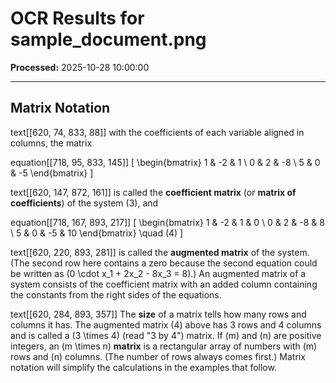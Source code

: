 # OCR Results for sample_document.png

**Processed:** 2025-10-28 10:00:00

---

## Matrix Notation

text[[620, 74, 833, 88]]
with the coefficients of each variable aligned in columns, the matrix

equation[[718, 95, 833, 145]]
\[
\begin{bmatrix}
1 & -2 & 1 \\
0 & 2 & -8 \\
5 & 0 & -5
\end{bmatrix}
\]

text[[620, 147, 872, 161]]
is called the **coefficient matrix** (or **matrix of coefficients**) of the system (3), and

equation[[718, 167, 893, 217]]
\[
\begin{bmatrix}
1 & -2 & 1 & 0 \\
0 & 2 & -8 & 8 \\
5 & 0 & -5 & 10
\end{bmatrix}
\quad (4)
\]

text[[620, 220, 893, 281]]
is called the **augmented matrix** of the system. (The second row here contains a zero because the second equation could be written as \(0 \cdot x_1 + 2x_2 - 8x_3 = 8\).) An augmented matrix of a system consists of the coefficient matrix with an added column containing the constants from the right sides of the equations.

text[[620, 284, 893, 357]]
The **size** of a matrix tells how many rows and columns it has. The augmented matrix (4) above has 3 rows and 4 columns and is called a \(3 \times 4\) (read "3 by 4") matrix. If \(m\) and \(n\) are positive integers, an \(m \times n\) **matrix** is a rectangular array of numbers with \(m\) rows and \(n\) columns. (The number of rows always comes first.) Matrix notation will simplify the calculations in the examples that follow.
